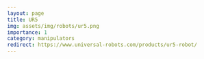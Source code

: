 ```yaml
---
layout: page
title: UR5
img: assets/img/robots/ur5.png
importance: 1
category: manipulators
redirect: https://www.universal-robots.com/products/ur5-robot/
---
```

